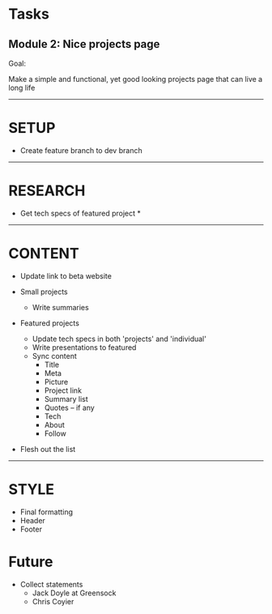 # Tasks
## Module 2: Nice projects page

Goal:

Make a simple and functional, yet good looking projects page that can live a long life

---
# SETUP

* Create feature branch to dev branch


---
# RESEARCH

* Get tech specs of featured project
  *

---
# CONTENT

* Update link to beta website

* Small projects
  * Write summaries

* Featured projects
  * Update tech specs in both 'projects' and 'individual'
  * Write presentations to featured
  * Sync content
    * Title
    * Meta
    * Picture
    * Project link
    * Summary list
    * Quotes – if any
    * Tech
    * About
    * Follow

* Flesh out the list

---
# STYLE

* Final formatting
* Header
* Footer











# Future
* Collect statements
  * Jack Doyle at Greensock
  * Chris Coyier